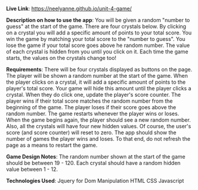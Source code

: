 **Live Link**:
https://neelyanne.github.io/unit-4-game/

**Description on how to use the app**:
You will be given a random "number to guess" at the start of the game. There are four crystals below. By clicking on a crystal you will add a specific amount of points to your total score. You win the game by matching your total score to the "number to guess". You lose the game if your total score goes above he random number. The value of each crystal is hidden from you until you click on it. Each time the game starts, the values on the crystals change too!

**Requirements**:
There will be four crystals displayed as buttons on the page. The player will be shown a random number at the start of the game. When the player clicks on a crystal, it will add a specific amount of points to the player's total score. Your game will hide this amount until the player clicks a crystal. When they do click one, update the player's score counter. The player wins if their total score matches the random number from the beginning of the game. The player loses if their score goes above the random number. The game restarts whenever the player wins or loses. When the game begins again, the player should see a new random number. Also, all the crystals will have four new hidden values. Of course, the user's score (and score counter) will reset to zero. The app should show the number of games the player wins and loses. To that end, do not refresh the page as a means to restart the game.

**Game Design Notes**:
The random number shown at the start of the game should be between 19 - 120. Each crystal should have a random hidden value between 1 - 12.

**Technologies Used**:
Jquery for Dom Manipulation
HTML
CSS
Javascript
